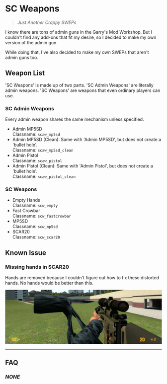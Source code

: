 # SC Weapons

<steam-workshop itemid="3011567266"></steam-workshop>

> *Just Another Crappy SWEPs*

I know there are tons of admin guns in the Garry's Mod Workshop. But I couldn't find any add-ons that fit my desire, so I decided to make my own version of the admin gun.

While doing that, I've also decided to make my own SWEPs that aren't admin guns too.

## Weapon List

'SC Weapons' is made up of two parts. 'SC Admin Weapons' are literally admin weapons. 'SC Weapons' are weapons that even ordinary players can use.

### SC Admin Weapons

Every admin weapon shares the same mechanism unless specified.

* Admin MP5SD  
  Classname: `scaw_mp5sd`
* Admin MP5SD (Clean): Same with 'Admin MP5SD', but does not create a 'bullet hole'.  
  Classname: `scaw_mp5sd_clean`
* Admin Pistol  
  Classname: `scaw_pistol`
* Admin Pistol (Clean): Same with 'Admin Pistol', but does not create a 'bullet hole'.  
  Classname: `scaw_pistol_clean`

### SC Weapons

* Empty Hands  
  Classname: `scw_empty`
* Fast Crowbar  
  Classname: `scw_fastcrowbar`
* MP5SD  
  Classname: `scw_mp5sd`
* SCAR20  
  Classname: `scw_scar20`

## Known Issue

### Missing hands in SCAR20

Hands are removed because I couldn't figure out how to fix these distorted hands. No hands would be better than this.

![](images/distorted_hand.webp)

***

## FAQ

### *NONE*
